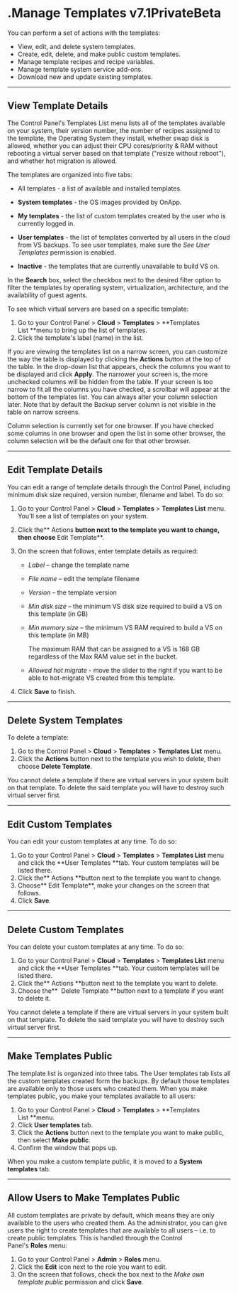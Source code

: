 # .Manage Templates v7.1PrivateBeta

You can perform a set of actions with the templates:

-   View, edit, and delete system templates.
-   Create, edit, delete, and make public custom templates.
-   Manage template recipes and recipe variables.
-   Manage template system service add-ons.
-   Download new and update existing templates.

------------------------------------------------------------------------

## View Template Details

The Control Panel's Templates List menu lists all of the templates available on your system, their version number, the number of recipes assigned to the template, the Operating System they install, whether swap disk is allowed, whether you can adjust their CPU cores/priority & RAM without rebooting a virtual server based on that template ("resize without reboot"), and whether hot migration is allowed.

The templates are organized into five tabs:

-   All templates - a list of available and installed templates.
-   **System templates** - the OS images provided by OnApp.
-   **My templates** - the list of custom templates created by the user who is currently logged in. 
-   **User templates** - the list of templates converted by all users in the cloud from VS backups. To see user templates, make sure the *See User Templates* permission is enabled.

-   **Inactive** - the templates that are currently unavailable to build VS on.

In the **Search** box, select the checkbox next to the desired filter option to filter the templates by operating system, virtualization, architecture, and the availability of guest agents.

To see which virtual servers are based on a specific template:

1.  Go to your Сontrol Panel &gt; **Cloud** &gt; **Templates** &gt; **Templates List **menu to bring up the list of templates.
2.  Click the template's label (name) in the list.

If you are viewing the templates list on a narrow screen, you can customize the way the table is displayed by clicking the **Actions** button at the top of the table. In the drop-down list that appears, check the columns you want to be displayed and click **Apply**. The narrower your screen is, the more unchecked columns will be hidden from the table. If your screen is too narrow to fit all the columns you have checked, a scrollbar will appear at the bottom of the templates list. You can always alter your column selection later. Note that by default the Backup server column is not visible in the table on narrow screens.

Column selection is currently set for one browser. If you have checked some columns in one browser and open the list in some other browser, the column selection will be the default one for that other browser.

------------------------------------------------------------------------

## Edit Template Details

You can edit a range of template details through the Control Panel, including minimum disk size required, version number, filename and label. To do so:

1.  Go to your Control Panel &gt; **Cloud** &gt; **Templates** &gt; **Templates List** menu. You'll see a list of templates on your system.
2.  Click the** Actions **button next to the template you want to change, then choose** Edit Template**.
3.  On the screen that follows, enter template details as required:
    -   *Label* – change the template name
    -   *File name* – edit the template filename
    -   *Version* – the template version
    -   *Min disk size* – the minimum VS disk size required to build a VS on this template (in GB)
    -   *Min memory size* – the minimum VS RAM required to build a VS on this template (in MB)

        The maximum RAM that can be assigned to a VS is 168 GB regardless of the Max RAM value set in the bucket.

    -   *Allowed hot migrate* - move the slider to the right if you want to be able to hot-migrate VS created from this template.

4.  Click **Save** to finish.

------------------------------------------------------------------------

## Delete System Templates

To delete a template:

1.  Go to the Control Panel &gt; **Cloud** &gt; **Templates** &gt; **Templates List** menu.
2.  Click the **Actions** button next to the template you wish to delete, then choose **Delete Template**.

You cannot delete a template if there are virtual servers in your system built on that template. To delete the said template you will have to destroy such virtual server first.

------------------------------------------------------------------------

## Edit Custom Templates

You can edit your custom templates at any time. To do so:

1.  Go to your Control Panel &gt; **Cloud** &gt; **Templates** &gt; **Templates List** menu and click the **User Templates **tab. Your custom templates will be listed there.
2.  Click the** Actions **button next to the template you want to change.
3.  Choose** Edit Template**, make your changes on the screen that follows.
4.  Click **Save**.

------------------------------------------------------------------------

## Delete Custom Templates

You can delete your custom templates at any time. To do so:

1.  Go to your Control Panel &gt; **Cloud** &gt; **Templates** &gt; **Templates List** menu and click the **User Templates **tab. Your custom templates will be listed there.
2.  Click the** Actions **button next to the template you want to delete.
3.  Choose the**  Delete Template **button next to a template if you want to delete it.

You cannot delete a template if there are virtual servers in your system built on that template. To delete the said template you will have to destroy such virtual server first.

------------------------------------------------------------------------

## Make Templates Public

The template list is organized into three tabs. The User templates tab lists all the custom templates created form the backups. By default those templates are available only to those users who created them. When you make templates public, you make your templates available to all users:

1.  Go to your Control Panel &gt; **Cloud** &gt; **Templates** &gt; **Templates List **menu.
2.  Click **User templates** tab.
3.  Click the **Actions** button next to the template you want to make public, then select **Make public**.
4.  Confirm the window that pops up.

When you make a custom template public, it is moved to a **System templates** tab.

------------------------------------------------------------------------

## Allow Users to Make Templates Public

All custom templates are private by default, which means they are only available to the users who created them. As the administrator, you can give users the right to create templates that are available to all users – i.e. to create public templates. This is handled through the Control Panel's **Roles** menu:

1.  Go to your Control Panel &gt; **Admin** &gt; **Roles** menu.
2.  Click the **Edit** icon next to the role you want to edit.
3.  On the screen that follows, check the box next to the *Make own template public* permission and click **Save**.


